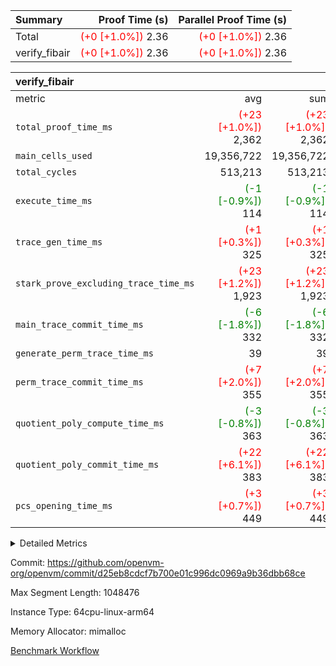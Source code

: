 | Summary | Proof Time (s) | Parallel Proof Time (s) |
|:---|---:|---:|
| Total | <span style='color: red'>(+0 [+1.0%])</span> 2.36 | <span style='color: red'>(+0 [+1.0%])</span> 2.36 |
| verify_fibair | <span style='color: red'>(+0 [+1.0%])</span> 2.36 | <span style='color: red'>(+0 [+1.0%])</span> 2.36 |


| verify_fibair |||||
|:---|---:|---:|---:|---:|
|metric|avg|sum|max|min|
| `total_proof_time_ms ` | <span style='color: red'>(+23 [+1.0%])</span> 2,362 | <span style='color: red'>(+23 [+1.0%])</span> 2,362 | <span style='color: red'>(+23 [+1.0%])</span> 2,362 | <span style='color: red'>(+23 [+1.0%])</span> 2,362 |
| `main_cells_used     ` |  19,356,722 |  19,356,722 |  19,356,722 |  19,356,722 |
| `total_cycles        ` |  513,213 |  513,213 |  513,213 |  513,213 |
| `execute_time_ms     ` | <span style='color: green'>(-1 [-0.9%])</span> 114 | <span style='color: green'>(-1 [-0.9%])</span> 114 | <span style='color: green'>(-1 [-0.9%])</span> 114 | <span style='color: green'>(-1 [-0.9%])</span> 114 |
| `trace_gen_time_ms   ` | <span style='color: red'>(+1 [+0.3%])</span> 325 | <span style='color: red'>(+1 [+0.3%])</span> 325 | <span style='color: red'>(+1 [+0.3%])</span> 325 | <span style='color: red'>(+1 [+0.3%])</span> 325 |
| `stark_prove_excluding_trace_time_ms` | <span style='color: red'>(+23 [+1.2%])</span> 1,923 | <span style='color: red'>(+23 [+1.2%])</span> 1,923 | <span style='color: red'>(+23 [+1.2%])</span> 1,923 | <span style='color: red'>(+23 [+1.2%])</span> 1,923 |
| `main_trace_commit_time_ms` | <span style='color: green'>(-6 [-1.8%])</span> 332 | <span style='color: green'>(-6 [-1.8%])</span> 332 | <span style='color: green'>(-6 [-1.8%])</span> 332 | <span style='color: green'>(-6 [-1.8%])</span> 332 |
| `generate_perm_trace_time_ms` |  39 |  39 |  39 |  39 |
| `perm_trace_commit_time_ms` | <span style='color: red'>(+7 [+2.0%])</span> 355 | <span style='color: red'>(+7 [+2.0%])</span> 355 | <span style='color: red'>(+7 [+2.0%])</span> 355 | <span style='color: red'>(+7 [+2.0%])</span> 355 |
| `quotient_poly_compute_time_ms` | <span style='color: green'>(-3 [-0.8%])</span> 363 | <span style='color: green'>(-3 [-0.8%])</span> 363 | <span style='color: green'>(-3 [-0.8%])</span> 363 | <span style='color: green'>(-3 [-0.8%])</span> 363 |
| `quotient_poly_commit_time_ms` | <span style='color: red'>(+22 [+6.1%])</span> 383 | <span style='color: red'>(+22 [+6.1%])</span> 383 | <span style='color: red'>(+22 [+6.1%])</span> 383 | <span style='color: red'>(+22 [+6.1%])</span> 383 |
| `pcs_opening_time_ms ` | <span style='color: red'>(+3 [+0.7%])</span> 449 | <span style='color: red'>(+3 [+0.7%])</span> 449 | <span style='color: red'>(+3 [+0.7%])</span> 449 | <span style='color: red'>(+3 [+0.7%])</span> 449 |



<details>
<summary>Detailed Metrics</summary>

|  | verify_program_compile_ms | total_cells | stark_prove_excluding_trace_time_ms | quotient_poly_compute_time_ms | quotient_poly_commit_time_ms | perm_trace_commit_time_ms | pcs_opening_time_ms | main_trace_commit_time_ms |
| --- | --- | --- | --- | --- | --- | --- | --- |
|  | 4 | 65,536 | 66 | 3 | 13 | 0 | 32 | 16 | 

| air_name | rows | quotient_deg | main_cols | interactions | constraints | cells |
| --- | --- | --- | --- | --- | --- | --- |
| AccessAdapterAir<2> |  | 4 |  | 5 | 12 |  | 
| AccessAdapterAir<4> |  | 4 |  | 5 | 12 |  | 
| AccessAdapterAir<8> |  | 4 |  | 5 | 12 |  | 
| FibonacciAir | 32,768 | 1 | 2 |  | 5 | 65,536 | 
| FriReducedOpeningAir |  | 4 |  | 31 | 53 |  | 
| NativePoseidon2Air<BabyBearParameters>, 1> |  | 4 |  | 176 | 590 |  | 
| PhantomAir |  | 4 |  | 3 | 4 |  | 
| ProgramAir |  | 1 |  | 1 | 4 |  | 
| VariableRangeCheckerAir |  | 1 |  | 1 | 4 |  | 
| VmAirWrapper<BranchNativeAdapterAir, BranchEqualCoreAir<1> |  | 2 |  | 11 | 23 |  | 
| VmAirWrapper<JalNativeAdapterAir, JalCoreAir> |  | 4 |  | 7 | 6 |  | 
| VmAirWrapper<NativeAdapterAir<2, 0>, PublicValuesCoreAir> |  | 4 |  | 11 | 22 |  | 
| VmAirWrapper<NativeAdapterAir<2, 1>, FieldArithmeticCoreAir> |  | 4 |  | 15 | 23 |  | 
| VmAirWrapper<NativeLoadStoreAdapterAir<1>, NativeLoadStoreCoreAir<1> |  | 4 |  | 15 | 20 |  | 
| VmAirWrapper<NativeLoadStoreAdapterAir<4>, NativeLoadStoreCoreAir<4> |  | 4 |  | 15 | 20 |  | 
| VmAirWrapper<NativeVectorizedAdapterAir<4>, FieldExtensionCoreAir> |  | 4 |  | 15 | 23 |  | 
| VmConnectorAir |  | 4 |  | 3 | 8 |  | 
| VolatileBoundaryAir |  | 4 |  | 4 | 16 |  | 

| group | trace_gen_time_ms | total_proof_time_ms | total_cycles | total_cells | stark_prove_excluding_trace_time_ms | quotient_poly_compute_time_ms | quotient_poly_commit_time_ms | perm_trace_commit_time_ms | pcs_opening_time_ms | main_trace_commit_time_ms | main_cells_used | generate_perm_trace_time_ms | execute_time_ms |
| --- | --- | --- | --- | --- | --- | --- | --- | --- | --- | --- | --- | --- | --- |
| verify_fibair | 325 | 2,362 | 513,213 | 50,170,008 | 1,923 | 363 | 383 | 355 | 449 | 332 | 19,356,722 | 39 | 114 | 

| group | air_name | rows | prep_cols | perm_cols | main_cols | cells |
| --- | --- | --- | --- | --- | --- | --- |
| verify_fibair | AccessAdapterAir<2> | 65,536 |  | 16 | 11 | 1,769,472 | 
| verify_fibair | AccessAdapterAir<4> | 32,768 |  | 16 | 13 | 950,272 | 
| verify_fibair | AccessAdapterAir<8> | 128 |  | 16 | 17 | 4,224 | 
| verify_fibair | FriReducedOpeningAir | 1,024 |  | 36 | 26 | 63,488 | 
| verify_fibair | NativePoseidon2Air<BabyBearParameters>, 1> | 16,384 |  | 356 | 399 | 12,369,920 | 
| verify_fibair | PhantomAir | 16,384 |  | 8 | 6 | 229,376 | 
| verify_fibair | ProgramAir | 8,192 |  | 8 | 10 | 147,456 | 
| verify_fibair | VariableRangeCheckerAir | 262,144 | 2 | 8 | 1 | 2,359,296 | 
| verify_fibair | VmAirWrapper<BranchNativeAdapterAir, BranchEqualCoreAir<1> | 131,072 |  | 28 | 23 | 6,684,672 | 
| verify_fibair | VmAirWrapper<JalNativeAdapterAir, JalCoreAir> | 16,384 |  | 12 | 10 | 360,448 | 
| verify_fibair | VmAirWrapper<NativeAdapterAir<2, 1>, FieldArithmeticCoreAir> | 262,144 |  | 20 | 30 | 13,107,200 | 
| verify_fibair | VmAirWrapper<NativeLoadStoreAdapterAir<1>, NativeLoadStoreCoreAir<1> | 131,072 |  | 36 | 25 | 7,995,392 | 
| verify_fibair | VmAirWrapper<NativeLoadStoreAdapterAir<4>, NativeLoadStoreCoreAir<4> | 16,384 |  | 36 | 34 | 1,146,880 | 
| verify_fibair | VmAirWrapper<NativeVectorizedAdapterAir<4>, FieldExtensionCoreAir> | 8,192 |  | 20 | 40 | 491,520 | 
| verify_fibair | VmConnectorAir | 2 | 1 | 8 | 4 | 24 | 
| verify_fibair | VolatileBoundaryAir | 131,072 |  | 8 | 11 | 2,490,368 | 

</details>


Commit: https://github.com/openvm-org/openvm/commit/d25eb8cdcf7b700e01c996dc0969a9b36dbb68ce

Max Segment Length: 1048476

Instance Type: 64cpu-linux-arm64

Memory Allocator: mimalloc

[Benchmark Workflow](https://github.com/openvm-org/openvm/actions/runs/12939402190)
